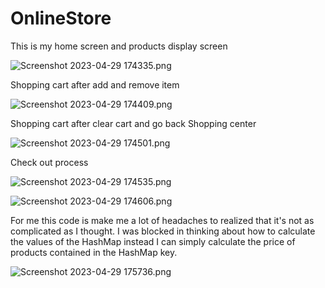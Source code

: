 # OnlineStore
This is my home screen and products display screen

![Screenshot 2023-04-29 174335.png](..%2F..%2F..%2FUsers%2Fpouho%2FOneDrive%2FPictures%2FScreenshots%2FScreenshot%202023-04-29%20174335.png)

Shopping cart after add and remove item

![Screenshot 2023-04-29 174409.png](..%2F..%2F..%2FUsers%2Fpouho%2FOneDrive%2FPictures%2FScreenshots%2FScreenshot%202023-04-29%20174409.png)

Shopping cart after clear cart and go back Shopping center

![Screenshot 2023-04-29 174501.png](..%2F..%2F..%2FUsers%2Fpouho%2FOneDrive%2FPictures%2FScreenshots%2FScreenshot%202023-04-29%20174501.png)

Check out process

![Screenshot 2023-04-29 174535.png](..%2F..%2F..%2FUsers%2Fpouho%2FOneDrive%2FPictures%2FScreenshots%2FScreenshot%202023-04-29%20174535.png)

![Screenshot 2023-04-29 174606.png](..%2F..%2F..%2FUsers%2Fpouho%2FOneDrive%2FPictures%2FScreenshots%2FScreenshot%202023-04-29%20174606.png)

For me this code is make me a lot of headaches to realized that it's not as complicated as I thought. I was 
blocked in thinking about how to calculate the values of the HashMap instead I can simply calculate the price
of products contained in the HashMap key.

![Screenshot 2023-04-29 175736.png](..%2F..%2F..%2FUsers%2Fpouho%2FOneDrive%2FPictures%2FScreenshots%2FScreenshot%202023-04-29%20175736.png)

